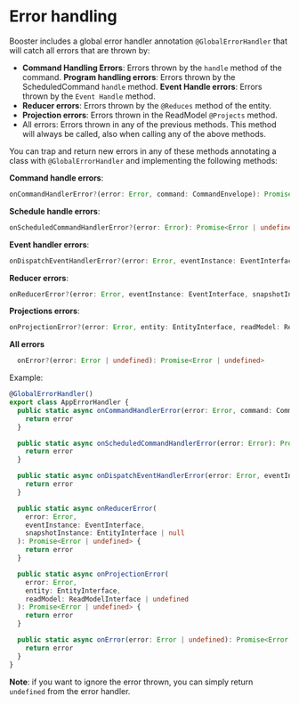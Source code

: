 # Error handling

Booster includes a global error handler annotation `@GlobalErrorHandler` that will catch all errors that are thrown by:

- **Command Handling Errors**: Errors thrown by the `handle` method of the command.
  **Program handling errors**: Errors thrown by the ScheduledCommand `handle` method.
  **Event Handle errors**: Errors thrown by the `Event Handle` method.
- **Reducer errors**: Errors thrown by the `@Reduces` method of the entity.
- **Projection errors**: Errors thrown in the ReadModel `@Projects` method.
- All errors: Errors thrown in any of the previous methods. This method will always be called, also when calling any of the above methods.

You can trap and return new errors in any of these methods annotating a class with `@GlobalErrorHandler` and implementing the following methods:

**Command handle errors**:

```typescript
onCommandHandlerError?(error: Error, command: CommandEnvelope): Promise<Error | undefined>
```

**Schedule handle errors**:

```typescript
onScheduledCommandHandlerError?(error: Error): Promise<Error | undefined>
```

**Event handler errors**:

```typescript
onDispatchEventHandlerError?(error: Error, eventInstance: EventInterface): Promise<Error | undefined>
```

**Reducer errors**:

```typescript
onReducerError?(error: Error, eventInstance: EventInterface, snapshotInstance: EntityInterface | null): Promise<Error | undefined>
```

**Projections errors**:

```typescript
onProjectionError?(error: Error, entity: EntityInterface, readModel: ReadModelInterface | undefined): Promise<Error | undefined>
```

**All errors**

```typescript
  onError?(error: Error | undefined): Promise<Error | undefined>
```

Example:

```typescript
@GlobalErrorHandler()
export class AppErrorHandler {
  public static async onCommandHandlerError(error: Error, command: CommandEnvelope): Promise<Error | undefined> {
    return error
  }

  public static async onScheduledCommandHandlerError(error: Error): Promise<Error | undefined> {
    return error
  }

  public static async onDispatchEventHandlerError(error: Error, eventInstance: EventInterface): Promise<Error | undefined> {
    return error
  }

  public static async onReducerError(
    error: Error,
    eventInstance: EventInterface,
    snapshotInstance: EntityInterface | null
  ): Promise<Error | undefined> {
    return error
  }

  public static async onProjectionError(
    error: Error,
    entity: EntityInterface,
    readModel: ReadModelInterface | undefined
  ): Promise<Error | undefined> {
    return error
  }

  public static async onError(error: Error | undefined): Promise<Error | undefined> {
    return error
  }
}
```

**Note**: if you want to ignore the error thrown, you can simply return `undefined` from the error handler.
